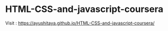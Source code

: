 # HTML-CSS-and-javascript-coursera

Visit : https://ayushitaya.github.io/HTML-CSS-and-javascript-coursera/